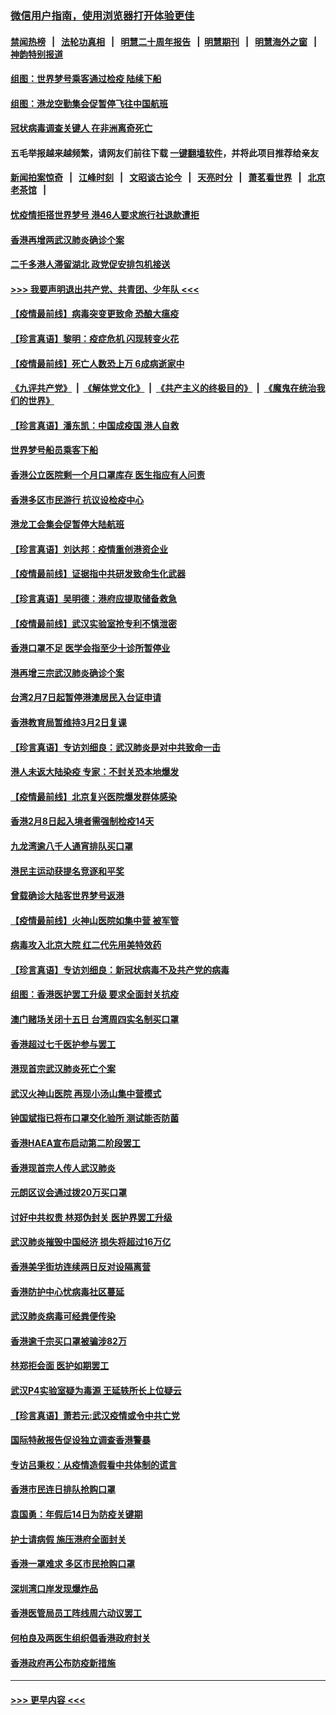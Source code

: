 ### [微信用户指南，使用浏览器打开体验更佳](https://github.com/gfw-breaker/banned-news1/blob/master/indexes/wechat-guide.md?t=0)
#### [禁闻热榜](热点新闻.md?t=0)  &nbsp;&nbsp;|&nbsp;&nbsp; [法轮功真相](https://github.com/gfw-breaker/truth/blob/master/README.md?t=0) &nbsp;&nbsp;|&nbsp;&nbsp; [明慧二十周年报告](https://github.com/gfw-breaker/mh-reports/blob/master/README.md?t=0) &nbsp;&nbsp;|&nbsp;&nbsp;[明慧期刊](https://github.com/gfw-breaker/mh-qikan) &nbsp;&nbsp;|&nbsp;&nbsp; [明慧海外之窗](https://github.com/gfw-breaker/mh-news/blob/master/README.md?t=0) &nbsp;&nbsp;|&nbsp;&nbsp; [神韵特别报道](https://github.com/gfw-breaker/mh-news/blob/master/shenyun.md?t=0)
#### [组图：世界梦号乘客通过检疫 陆续下船](../pages/nsc415/n11858302.md?t=02111756) 
#### [组图：港龙空勤集会促暂停飞往中国航班](../pages/nsc415/n11858190.md?t=02111756) 
#### [冠状病毒调查关键人 在非洲离奇死亡](../pages/nsc415/n11859798.md?t=02111756) 
#### 五毛举报越来越频繁，请网友们前往下载 [一键翻墙软件](https://github.com/gfw-breaker/ssr-accounts)，并将此项目推荐给亲友
#### [新闻拍案惊奇](https://github.com/gfw-breaker/banned-news1/blob/master/pages/link4.md) &nbsp;&nbsp;|&nbsp;&nbsp; [江峰时刻](https://github.com/gfw-breaker/banned-news1/blob/master/pages/link4.md) &nbsp;&nbsp;|&nbsp;&nbsp; [文昭谈古论今](https://github.com/gfw-breaker/banned-news1/blob/master/pages/link4.md) &nbsp;&nbsp;|&nbsp;&nbsp; [天亮时分](https://github.com/gfw-breaker/banned-news1/blob/master/pages/link4.md) &nbsp;&nbsp;|&nbsp;&nbsp; [萧茗看世界](https://github.com/gfw-breaker/banned-news1/blob/master/pages/link4.md) &nbsp;&nbsp;|&nbsp;&nbsp; [北京老茶馆](https://github.com/gfw-breaker/banned-news1/blob/master/pages/link4.md) &nbsp;&nbsp;|&nbsp;&nbsp; 
#### [忧疫情拒搭世界梦号 港46人要求旅行社退款遭拒](../pages/nsc415/n11859849.md?t=02111756) 
#### [香港再增两武汉肺炎确诊个案](../pages/nsc415/n11859833.md?t=02111756) 
#### [二千多港人滞留湖北 政党促安排包机接送](../pages/nsc415/n11859831.md?t=02111756) 
#### [>>> 我要声明退出共产党、共青团、少年队 <<<](https://github.com/begood0513/goodnews/blob/master/quit/letter.md) 
#### [【疫情最前线】病毒突变更致命 恐酿大瘟疫](../pages/nsc415/n11859604.md?t=02111756) 
#### [【珍言真语】黎明：疫症危机 闪现转变火花](../pages/nsc415/n11859199.md?t=02111756) 
#### [【疫情最前线】死亡人数恐上万 6成病逝家中](../pages/nsc415/n11856687.md?t=02111756) 
#### [《九评共产党》](https://github.com/begood0513/9ping.md/blob/master/README.md) &nbsp;|&nbsp; [《解体党文化》](../../../../jtdwh.md/blob/master/README.md)  &nbsp;|&nbsp; [《共产主义的终极目的》](../../../../gczydzjmd.md/blob/master/README.md) &nbsp;|&nbsp; [《魔鬼在统治我们的世界》](../../../../mgztzwmdsj.md/blob/master/README.md) 
#### [【珍言真语】潘东凯：中国成疫国 港人自救](../pages/nsc415/n11856962.md?t=02111756) 
#### [世界梦号船员乘客下船](../pages/nsc415/n11856883.md?t=02111756) 
#### [香港公立医院剩一个月口罩库存 医生指应有人问责](../pages/nsc415/n11856875.md?t=02111756) 
#### [香港多区市民游行 抗议设检疫中心](../pages/nsc415/n11856866.md?t=02111756) 
#### [港龙工会集会促暂停大陆航班](../pages/nsc415/n11856840.md?t=02111756) 
#### [【珍言真语】刘达邦：疫情重创港资企业](../pages/nsc415/n11854274.md?t=02111756) 
#### [【疫情最前线】证据指中共研发致命生化武器](../pages/nsc415/n11853087.md?t=02111756) 
#### [【珍言真语】吴明德：港府应提取储备救急](../pages/nsc415/n11852734.md?t=02111756) 
#### [【疫情最前线】武汉实验室抢专利不慎泄密](../pages/nsc415/n11850310.md?t=02111756) 
#### [香港口罩不足 医学会指至少十诊所暂停业](../pages/nsc415/n11850301.md?t=02111756) 
#### [港再增三宗武汉肺炎确诊个案](../pages/nsc415/n11850328.md?t=02111756) 
#### [台湾2月7日起暂停港澳居民入台证申请](../pages/nsc415/n11850304.md?t=02111756) 
#### [香港教育局暂维持3月2日复课](../pages/nsc415/n11850260.md?t=02111756) 
#### [【珍言真语】专访刘细良：武汉肺炎是对中共致命一击](../pages/nsc415/n11849934.md?t=02111756) 
#### [港人未返大陆染疫 专家：不封关恐本地爆发](../pages/nsc415/n11848021.md?t=02111756) 
#### [【疫情最前线】北京复兴医院爆发群体感染](../pages/nsc415/n11847626.md?t=02111756) 
#### [香港2月8日起入境者需强制检疫14天](../pages/nsc415/n11847658.md?t=02111756) 
#### [九龙湾逾八千人通宵排队买口罩](../pages/nsc415/n11847647.md?t=02111756) 
#### [港民主运动获提名竞逐和平奖](../pages/nsc415/n11847633.md?t=02111756) 
#### [曾载确诊大陆客世界梦号返港](../pages/nsc415/n11847608.md?t=02111756) 
#### [【疫情最前线】火神山医院如集中营 被军管](../pages/nsc415/n11847524.md?t=02111756) 
#### [病毒攻入北京大院 红二代先用美特效药](../pages/nsc415/n11847427.md?t=02111756) 
#### [【珍言真语】专访刘细良：新冠状病毒不及共产党的病毒](../pages/nsc415/n11847164.md?t=02111756) 
#### [组图：香港医护罢工升级 要求全面封关抗疫](../pages/nsc415/n11844107.md?t=02111756) 
#### [澳门赌场关闭十五日 台湾周四实名制买口罩](../pages/nsc415/n11845083.md?t=02111756) 
#### [香港超过七千医护参与罢工](../pages/nsc415/n11845051.md?t=02111756) 
#### [港现首宗武汉肺炎死亡个案](../pages/nsc415/n11844998.md?t=02111756) 
#### [武汉火神山医院 再现小汤山集中营模式](../pages/nsc415/n11844763.md?t=02111756) 
#### [钟国斌指已将布口罩交化验所 测试能否防菌](../pages/nsc415/n11842783.md?t=02111756) 
#### [香港HAEA宣布启动第二阶段罢工](../pages/nsc415/n11842723.md?t=02111756) 
#### [香港现首宗人传人武汉肺炎](../pages/nsc415/n11842766.md?t=02111756) 
#### [元朗区议会通过拨20万买口罩](../pages/nsc415/n11842754.md?t=02111756) 
#### [讨好中共权贵 林郑伪封关 医护界罢工升级](../pages/nsc415/n11842359.md?t=02111756) 
#### [武汉肺炎摧毁中国经济 损失将超过16万亿](../pages/nsc415/n11839723.md?t=02111756) 
#### [香港美孚街坊连续两日反对设隔离营](../pages/nsc415/n11839962.md?t=02111756) 
#### [香港防护中心忧病毒社区蔓延](../pages/nsc415/n11839933.md?t=02111756) 
#### [武汉肺炎病毒可经粪便传染](../pages/nsc415/n11839939.md?t=02111756) 
#### [香港逾千宗买口罩被骗涉82万](../pages/nsc415/n11839914.md?t=02111756) 
#### [林郑拒会面 医护如期罢工](../pages/nsc415/n11839892.md?t=02111756) 
#### [武汉P4实验室疑为毒源 王延轶所长上位疑云](../pages/nsc415/n11835543.md?t=02111756) 
#### [【珍言真语】萧若元:武汉疫情或令中共亡党](../pages/nsc415/n11829394.md?t=02111756) 
#### [国际特赦报告促设独立调查香港警暴](../pages/nsc415/n11833845.md?t=02111756) 
#### [专访吕秉权：从疫情造假看中共体制的谎言](../pages/nsc415/n11833813.md?t=02111756) 
#### [香港市民连日排队抢购口罩](../pages/nsc415/n11833794.md?t=02111756) 
#### [袁国勇：年假后14日为防疫关键期](../pages/nsc415/n11831088.md?t=02111756) 
#### [护士请病假 施压港府全面封关](../pages/nsc415/n11831030.md?t=02111756) 
#### [香港一罩难求 多区市民抢购口罩](../pages/nsc415/n11831002.md?t=02111756) 
#### [深圳湾口岸发现爆炸品](../pages/nsc415/n11828802.md?t=02111756) 
#### [香港医管局员工阵线周六动议罢工](../pages/nsc415/n11828762.md?t=02111756) 
#### [何柏良及两医生组织倡香港政府封关](../pages/nsc415/n11828749.md?t=02111756) 
#### [香港政府再公布防疫新措施](../pages/nsc415/n11828716.md?t=02111756) 

----
#### [ >>> 更早内容 <<< ](../indexes/nsc415-earlier.md)
